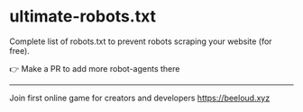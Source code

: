 # ultimate-robots.txt

Complete list of robots.txt to prevent robots scraping your website (for free). 

👉 Make a PR to add more robot-agents there

------

Join first online game for creators and developers 
https://beeloud.xyz


